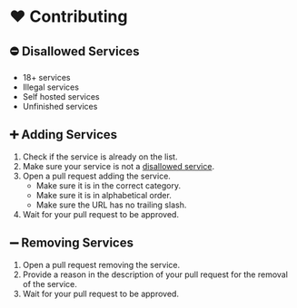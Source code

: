 # ❤️ Contributing

## ⛔ Disallowed Services
- 18+ services
- Illegal services
- Self hosted services
- Unfinished services

## ➕ Adding Services
1. Check if the service is already on the list.
2. Make sure your service is not a [disallowed service](https://github.com/free-for-life/free-for-life/blob/main/CONTRIBUTING.md#-disallowed-services).
3. Open a pull request adding the service.
    - Make sure it is in the correct category.
    - Make sure it is in alphabetical order.
    - Make sure the URL has no trailing slash.
4. Wait for your pull request to be approved.

## ➖ Removing Services
1. Open a pull request removing the service.
2. Provide a reason in the description of your pull request for the removal of the service.
3. Wait for your pull request to be approved.
